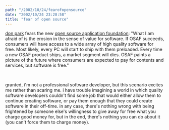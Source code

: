```yaml
---
path: "/2002/10/24/fearofopensource" 
date: "2002/10/24 23:28:58" 
title: "fear of open source" 
---
```

<p><a href="http://www.docuverse.com/blog/donpark/2002/10/21.html#a103">don park</a> fears the new <a href="http://osafoundation.org/">open source application foundation</a>: "What I am afraid of is the erosion in the sense of value for software.  If OSAF succeeds, consumers will have access to a wide array of high quality software for free.  Most likely, every PC will start to ship with them preloaded.  Every time a new OSAF product ships, a market segment will dies.  OSAF paints a picture of the future where consumers are expected to pay for contents and services, but software is free."</p><br><p>granted, i'm not a professional software developer, but this scenario excites me rather than scaring me. i have trouble imagining a world in which quality software developers couldn't find some job that would either allow them to continue creating software, or pay them enough that they could create software in their off-time. in any case, there's nothing wrong with being frightened by someone else's willingness to give away for free what you charge good money for, but in the end, there's nothing you can do about it (you can't force them to charge money).</p>